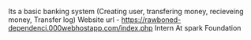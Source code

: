 Its a basic banking system (Creating user, transfering money, recieveing money, Transfer log)
Website url - https://rawboned-dependenci.000webhostapp.com/index.php
Intern At spark Foundation
